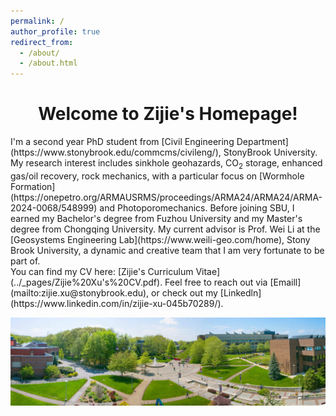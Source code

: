 ```yaml
---
permalink: /
author_profile: true
redirect_from: 
  - /about/
  - /about.html
---
```

<div style="text-align: center;">
  <h1>Welcome to Zijie's Homepage!</h1>
</div>
I'm a second year PhD student from [Civil Engineering Department](https://www.stonybrook.edu/commcms/civileng/), StonyBrook University. My research interest includes sinkhole geohazards, CO<sub>2</sub> storage, enhanced gas/oil recovery, rock mechanics, with a particular focus on [Wormhole Formation](https://onepetro.org/ARMAUSRMS/proceedings/ARMA24/ARMA24/ARMA-2024-0068/548999) and Photoporomechanics. Before joining SBU, I earned my Bachelor's degree from Fuzhou University and my Master's degree from Chongqing University. My current advisor is Prof. Wei Li at the [Geosystems Engineering Lab](https://www.weili-geo.com/home), Stony Brook University, a dynamic and creative team that I am very fortunate to be part of. 
<br>You can find my CV here: [Zijie's Curriculum Vitae](../_pages/Zijie%20Xu's%20CV.pdf).
Feel free to reach out via [Emaill](mailto:zijie.xu@stonybrook.edu), or check out my [Linkedln](https://www.linkedin.com/in/zijie-xu-045b70289/).

![1](../images/Picture1.png)
